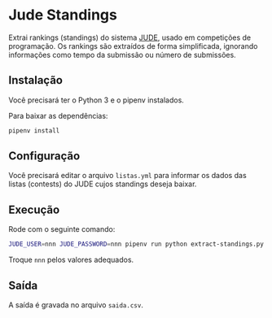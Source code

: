# Jude Standings

Extrai rankings (standings) do sistema [JUDE](https://github.com/rsalesc/jude), usado em competições de programação. Os rankings são extraídos de forma simplificada, ignorando informações como tempo da submissão ou número de submissões.

## Instalação

Você precisará ter o Python 3 e o pipenv instalados.

Para baixar as dependências:

```sh
pipenv install
```

## Configuração

Você precisará editar o arquivo `listas.yml` para informar os dados das listas (contests) do JUDE cujos standings deseja baixar.

## Execução

Rode com o seguinte comando:

```sh
JUDE_USER=nnn JUDE_PASSWORD=nnn pipenv run python extract-standings.py
```

Troque `nnn` pelos valores adequados.

## Saída

A saída é gravada no arquivo `saida.csv`.
